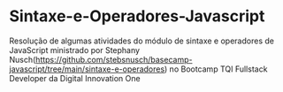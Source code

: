 # Sintaxe-e-Operadores-Javascript
Resolução de algumas atividades do módulo de sintaxe e operadores de JavaScript ministrado por Stephany Nusch(https://github.com/stebsnusch/basecamp-javascript/tree/main/sintaxe-e-operadores) no Bootcamp TQI Fullstack Developer da Digital Innovation One
